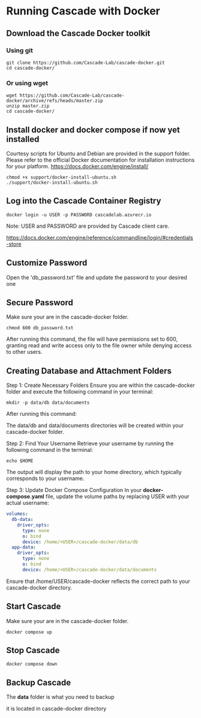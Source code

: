 # Running Cascade with Docker

## Download the Cascade Docker toolkit

### Using git
```shell
git clone https://github.com/Cascade-Lab/cascade-docker.git
cd cascade-docker/
```

### Or using wget

```shell
wget https://github.com/Cascade-Lab/cascade-docker/archive/refs/heads/master.zip
unzip master.zip
cd cascade-docker/
```
## Install docker and docker compose if now yet installed

Courtesy scripts for Ubuntu and Debian are provided in the support folder. Please refer to the official Docker documentation for installation instructions for your platform.
https://docs.docker.com/engine/install/


```shell
chmod +x support/docker-install-ubuntu.sh
./support/docker-install-ubuntu.sh
```

## Log into the Cascade Container Registry

```shell
docker login -u USER -p PASSWORD cascadelab.azurecr.io
```

Note: USER and PASSWORD are provided by Cascade client care.

https://docs.docker.com/engine/reference/commandline/login/#credentials-store

## Customize Password

Open the 'db_password.txt' file and update the password to your desired one

## Secure Password

Make sure your are in the cascade-docker folder.

```shell
chmod 600 db_password.txt
```
After running this command, the file will have permissions set to 600, granting read and write access only to the file owner while denying access to other users.

## Creating Database and Attachment Folders

Step 1: Create Necessary Folders
Ensure you are within the cascade-docker folder and execute the following command in your terminal:

```shell
mkdir -p data/db data/documents
```
After running this command:

The data/db and data/documents directories will be created within your cascade-docker folder.

Step 2: Find Your Username
Retrieve your username by running the following command in the terminal:

```shell
echo $HOME
```
The output will display the path to your home directory, which typically corresponds to your username.


Step 3: Update Docker Compose Configuration
In your **docker-compose.yaml** file, update the volume paths by replacing USER with your actual username:

```docker-compose.yaml
volumes:
  db-data:
    driver_opts:
      type: none
      o: bind
      device: /home/<USER>/cascade-docker/data/db
  app-data:
    driver_opts:
      type: none
      o: bind
      device: /home/<USER>/cascade-docker/data/documents
```

Ensure that /home/USER/cascade-docker reflects the correct path to your cascade-docker directory.

## Start Cascade

Make sure your are in the cascade-docker folder.

```shell
docker compose up
```

## Stop Cascade

```shell
docker compose down
```

## Backup Cascade

The **data** folder is what you need to backup

it is located in cascade-docker directory
